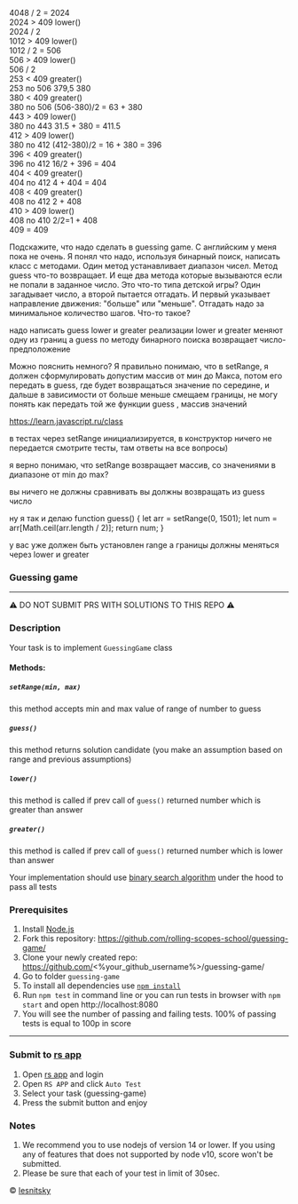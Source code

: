 4048  / 2 = 2024 <br>
2024 > 409 lower() <br>
2024 / 2 <br>
1012 > 409 lower() <br>
1012 / 2 = 506 <br>
506 > 409 lower() <br>
506 / 2 <br>
253 < 409 greater() <br>
253 по 506   379,5  380 <br>
380 < 409 greater() <br>
380 по 506  (506-380)/2 = 63 + 380 <br>
443 > 409 lower() <br>
380 по 443   31.5 + 380 = 411.5 <br>
412 > 409 lower() <br>
380 по 412  (412-380)/2 = 16 + 380 = 396 <br>
396 < 409 greater() <br>
396 по 412   16/2 + 396 = 404 <br>
404 < 409 greater() <br>
404 по 412  4 + 404 = 404 <br>
408 < 409 greater() <br>
408 по 412  2 + 408 <br>
410 > 409 lower() <br>
408 по 410  2/2=1 + 408 <br>
409 = 409 <br>

Подскажите, что надо сделать в guessing game. С английским у меня пока  не очень. Я понял что надо, используя бинарный поиск, написать класс с методами.  Один метод устанавливает диапазон чисел. Метод guess что-то возвращает. И еще два метода которые вызываются если не попали в заданное число. Это что-то типа детской игры? Один загадывает число, а второй пытается отгадать. И первый  указывает направление движения: "больше" или "меньше". Отгадать надо за минимальное количество шагов. Что-то такое?

надо написать guess lower и greater реализации
lower и greater меняют одну из границ
а guess по методу бинарного поиска возвращает число-предположение

Можно пояснить немного? Я правильно понимаю, что в setRange, я должен сформулировать допустим массив от мин до Макса, потом его передать в guess, где будет возвращаться значение по середине, и дальше в зависимости от больше меньше смещаем границы, не могу понять как передать той же функции guess , массив значений

https://learn.javascript.ru/class

в тестах через setRange инициализируется, в конструктор ничего не передается
смотрите тесты, там ответы на все вопросы)

я верно понимаю, что setRange возвращает массив, со значениями в диапазоне от min до max?

вы ничего не должны сравнивать
вы должны возвращать из guess число

ну я так и делаю
function guess() {
let arr = setRange(0, 1501);
let num = arr[Math.ceil(arr.length / 2)];
return num;
}

у вас уже должен быть установлен range
а границы должны меняться через lower и greater



### Guessing game

---
⚠️ DO NOT SUBMIT PRS WITH SOLUTIONS TO THIS REPO ⚠️

### Description

Your task is to implement `GuessingGame` class

#### Methods:

##### `setRange(min, max)`
this method accepts min and max value of range of number to guess

##### `guess()`
this method returns solution candidate (you make an assumption based on range and previous assumptions)

##### `lower()`
this method is called if prev call of `guess()` returned number which is greater than answer

##### `greater()`
this method is called if prev call of `guess()` returned number which is lower than answer

Your implementation should use [binary search algorithm](https://en.wikipedia.org/wiki/Binary_search_algorithm) under the hood to pass all tests

### Prerequisites
1. Install [Node.js](https://nodejs.org/en/download/)   
2. Fork this repository: https://github.com/rolling-scopes-school/guessing-game/
3. Clone your newly created repo: https://github.com/<%your_github_username%>/guessing-game/  
4. Go to folder `guessing-game`  
5. To install all dependencies use [`npm install`](https://docs.npmjs.com/cli/install)  
6. Run `npm test` in command line or you can run tests in browser with `npm start` and open http://localhost:8080
7. You will see the number of passing and failing tests. 100% of passing tests is equal to 100p in score  

---

### Submit to [rs app](https://app.rs.school)
1. Open [rs app](https://app.rs.school) and login
2. Open `RS APP` and click `Auto Test`
3. Select your task (guessing-game)
4. Press the submit button and enjoy

### Notes
1. We recommend you to use nodejs of version 14 or lower. If you using any of features that does not supported by node v10, score won't be submitted.
2. Please be sure that each of your test in limit of 30sec.

© [lesnitsky](https://github.com/lesnitsky)
